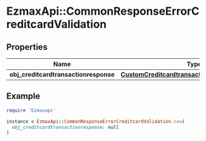 # EzmaxApi::CommonResponseErrorCreditcardValidation

## Properties

| Name | Type | Description | Notes |
| ---- | ---- | ----------- | ----- |
| **obj_creditcardtransactionresponse** | [**CustomCreditcardtransactionresponseResponse**](CustomCreditcardtransactionresponseResponse.md) |  | [optional] |

## Example

```ruby
require 'Ezmaxapi'

instance = EzmaxApi::CommonResponseErrorCreditcardValidation.new(
  obj_creditcardtransactionresponse: null
)
```

